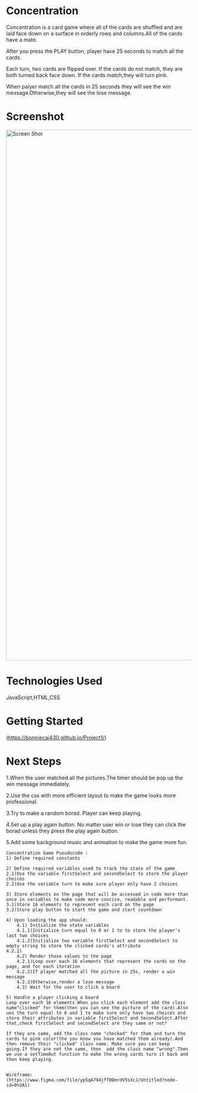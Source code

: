 # Concentration
Concentration is a card game where all of the cards are shuffled and are laid face down on a surface in orderly rows and columns.All of the cards have a mate.

After you press the PLAY button, player have 25 seconds to match all the cards.

Each turn, two cards are flipped over.  If the cards do not match, they are both turned back face down.  If the cards match,they will turn pink.

When palyer match all the cards in 25 seconds they will see the win message.Otherwise,they will see the lose message.

# Screenshot
<img width="1440" alt="Screen Shot " src="https://user-images.githubusercontent.com/105684279/172925276-9fa816cb-390b-40b7-b999-f1671fa569d9.png">

# Technologies Used
JavaScript,HTML,CSS

# Getting Started
(https://bonniecai430.github.io/Project1/)

# Next Steps
1.When the user matched all the pictures.The timer should be pop up the win message immediately.

2.Use the css with more efficient layout to make the game looks more professional.

3.Try to make a random borad. Player can keep playing.

4.Set up a play again button. No matter user win or lose they can click the borad unless they press the play again button.

5.Add some background music and animation to make the game more fun.

```
Concentration Game Pseudocode :
1) Define required constants

2) Define required variables used to track the state of the game
2.1)Use the variable firstSelect and secondSelect to store the player choices
2.2)Use the variable turn to make sure player only have 2 choices

3) Store elements on the page that will be accessed in code more than once in variables to make code more concise, readable and performant.
3.1)Store 16 elements to represent each card on the page
3.2)Store play button to start the game and start countdown

4) Upon loading the app should:
	4.1) Initialize the state variables
    4.1.1)Initialize turn equal to 0 or 1 to to store the player's last two choices
    4.1.2)Initialize two variable firstSelect and secondSelect to empty string to store the clicked cards's attribute
4.2.2)
	4.2) Render those values to the page
    4.2.1)Loop over each 16 elements that represent the cards on the page, and for each iteration
    4.2.2)If player matched all the picture in 25s, render a win message
    4.2.3)Otherwise,render a lose message
	4.3) Wait for the user to click a board

5) Handle a player clicking a board
Loop over each 16 elements.When you click each element add the class name"clicked" for them(then you can see the picture of the card).Also ues the turn equal to 0 and 1 to make sure only have two choices and store their attributes in variable firstSelect and SecondSelect.After that,check firstSelect and secondSelect are they same or not?

If they are same, add the class name "checked" for them and turn the cards to pink color(the you know you have matched them already).And then remove their "clicked" class name. Make sure you can keep going.If they are not the same, then  add the class name "wrong".Then we use a setTimeOut function to make the wrong cards turn it back and then keep playing.


```

```
Wireframe:
(https://www.figma.com/file/ypSqA794jfT0QmrdV5sXcJ/Untitled?node-id=0%3A1)

```